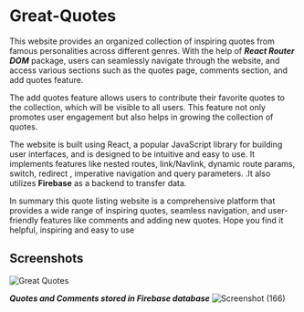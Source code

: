 
# Great-Quotes

This website provides an organized collection of inspiring quotes from famous personalities across different genres. With the help of ***React Router DOM*** package, users can seamlessly navigate through the website, and access various sections such as the quotes page, comments section, and add quotes feature.

The add quotes feature allows users to contribute their favorite quotes to the collection, which will be visible to all users. This feature not only promotes user engagement but also helps in growing the collection of quotes.

The website is built using React, a popular JavaScript library for building user interfaces, and is designed to be intuitive and easy to use. It implements features like nested routes, link/Navlink, dynamic route params, switch, redirect , imperative navigation and query parameters. .It also utilizes **Firebase** as a backend to transfer data.

In summary this quote listing website is a comprehensive platform that provides a wide range of inspiring quotes, seamless navigation, and user-friendly features like comments and adding new quotes. Hope you find it helpful, inspiring and easy to use

## Screenshots

![Great Quotes](https://user-images.githubusercontent.com/83365540/230591045-2650b5c9-8c94-48d6-93ec-48ad30570dec.gif)


***Quotes and Comments stored in Firebase database***
![Screenshot (166)](https://user-images.githubusercontent.com/83365540/230590847-f2448bfb-c599-4fa1-92bc-204abb4b926e.png)
